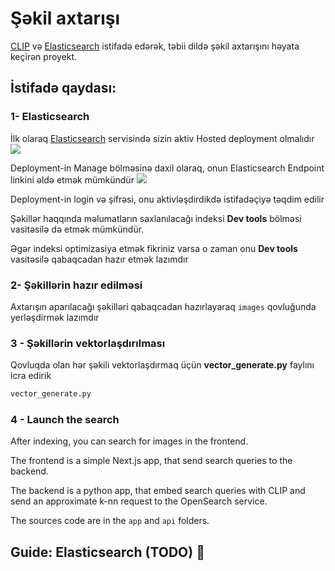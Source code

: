 # Şəkil axtarışı

[CLIP](https://huggingface.co/sentence-transformers/clip-ViT-B-32) və [Elasticsearch](https://www.elastic.co/elasticsearch) istifadə edərək, təbii dildə şəkil axtarışını həyata keçirən proyekt.



## İstifadə qaydası:

### 1- Elasticsearch

İlk olaraq [Elasticsearch](https://cloud.elastic.co/) servisində sizin aktiv Hosted deployment olmalıdır
<img src="https://i.postimg.cc/PqDY7rgM/1.jpg">

Deployment-in Manage bölməsinə daxil olaraq, onun Elasticsearch Endpoint linkini əldə etmək mümkündür
<img src="https://i.postimg.cc/y6hdbSkd/2.jpg">

Deployment-in login və şifrəsi, onu aktivləşdirdikdə istifadəçiyə təqdim edilir

Şəkillər haqqında məlumatların saxlanılacağı indeksi **Dev tools** bölməsi vasitəsilə də etmək mümkündür. 

Əgər indeksi optimizasiya etmək fikriniz varsa o zaman onu **Dev tools** vasitəsilə qabaqcadan hazır etmək lazımdır


### 2- Şəkillərin hazır edilməsi

Axtarışın aparılacağı şəkilləri qabaqcadan hazırlayaraq `images` qovluğunda yerləşdirmək lazımdır

### 3 - Şəkillərin vektorlaşdırılması

Qovluqda olan hər şəkili vektorlaşdırmaq üçün **vector_generate.py** faylını icra edirik

```bash
vector_generate.py
```



### 4 - Launch the search

After indexing, you can search for images in the frontend.

The frontend is a simple Next.js app, that send search queries to the backend.

The backend is a python app, that embed search queries with CLIP and send an approximate k-nn request to the OpenSearch service.

The sources code are in the `app` and `api` folders.

## Guide: Elasticsearch (TODO) 🚧
